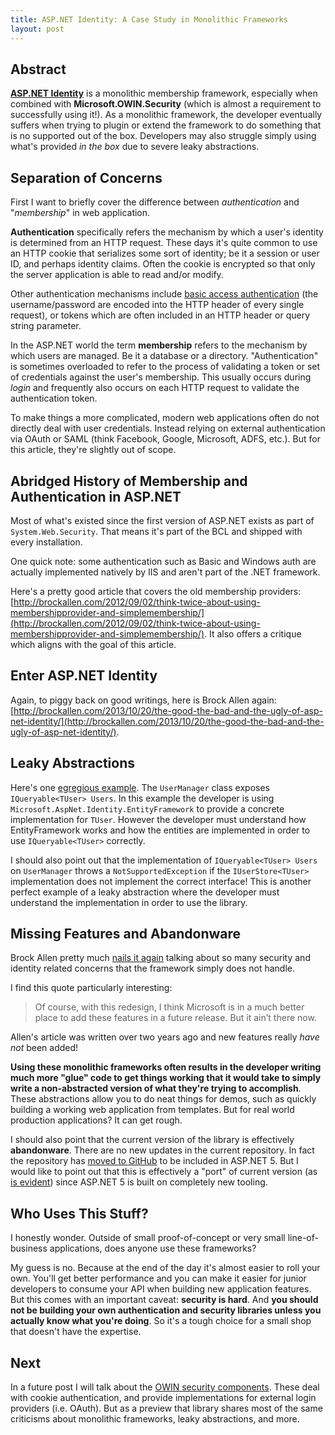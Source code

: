 ```yaml
---
title: ASP.NET Identity: A Case Study in Monolithic Frameworks  
layout: post
---
```


## Abstract

**[ASP.NET Identity](https://aspnetidentity.codeplex.com)** is a monolithic membership framework, especially when combined with **Microsoft.OWIN.Security** (which is almost a requirement to successfully using it!). As a monolithic framework, the developer eventually suffers when trying to plugin or extend the framework to do something that is no supported out of the box. Developers may also struggle simply using what's provided *in the box* due to severe leaky abstractions.

## Separation of Concerns

First I want to briefly cover the difference between *authentication* and "*membership*" in web application.

**Authentication** specifically refers the mechanism by which a user's identity is determined from an HTTP request. These days it's quite common to use an HTTP cookie that serializes some sort of identity; be it a session or user ID, and perhaps identity claims. Often the cookie is encrypted so that only the server application is able to read and/or modify.

Other authentication mechanisms include [basic access authentication](https://en.wikipedia.org/wiki/Basic_access_authentication) (the username/password are encoded into the HTTP header of every single request), or tokens which are often included in an HTTP header or query string parameter.

In the ASP.NET world the term **membership** refers to the mechanism by which users are managed. Be it a database or a directory. "Authentication" is sometimes overloaded to refer to the process of validating a token or set of credentials against the user's membership. This usually occurs during *login* and frequently also occurs on each HTTP request to validate the authentication token.

To make things a more complicated, modern web applications often do not directly deal with user credentials. Instead relying on external authentication via OAuth or SAML (think Facebook, Google, Microsoft, ADFS, etc.). But for this article, they're slightly out of scope.

## Abridged History of Membership and Authentication in ASP.NET

Most of what's existed since the first version of ASP.NET exists as part of `System.Web.Security`. That means it's part of the BCL and shipped with every installation.

One quick note: some authentication such as Basic and Windows auth are actually implemented natively by IIS and aren't part of the .NET framework.

Here's a pretty good article that covers the old membership providers: [http://brockallen.com/2012/09/02/think-twice-about-using-membershipprovider-and-simplemembership/](http://brockallen.com/2012/09/02/think-twice-about-using-membershipprovider-and-simplemembership/). It also offers a critique which aligns with the goal of this article.

## Enter ASP.NET Identity

Again, to piggy back on good writings, here is Brock Allen again: [http://brockallen.com/2013/10/20/the-good-the-bad-and-the-ugly-of-asp-net-identity/](http://brockallen.com/2013/10/20/the-good-the-bad-and-the-ugly-of-asp-net-identity/).

## Leaky Abstractions

Here's one [egregious example](https://aspnetidentity.codeplex.com/workitem/2540). The `UserManager` class exposes `IQueryable<TUser> Users`. In this example the developer is using `Microsoft.AspNet.Identity.EntityFramework` to provide a concrete implementation for `TUser`. However the developer must understand how EntityFramework works and how the entities are implemented in order to use `IQueryable<TUser>` correctly.

I should also point out that the implementation of `IQueryable<TUser> Users` on `UserManager` throws a `NotSupportedException` if the `IUserStore<TUser>` implementation does not implement the correct interface! This is another perfect example of a leaky abstraction where the developer must understand the implementation in order to use the library.

## Missing Features and Abandonware

Brock Allen pretty much [nails it again](http://brockallen.com/2013/10/20/the-good-the-bad-and-the-ugly-of-asp-net-identity/#ugly) talking about so many security and identity related concerns that the framework simply does not handle.

I find this quote particularly interesting:

>  Of course, with this redesign, I think Microsoft is in a much better place to add these features in a future release. But it ain’t there now.

Allen's article was written over two years ago and new features really *have not* been added!

**Using these monolithic frameworks often results in the developer writing much more "glue" code to get things working that it would take to simply write a non-abstracted version of what they're trying to accomplish**. These abstractions allow you to do neat things for demos, such as quickly building a working web application from templates. But for real world production applications? It can get rough.

I should also point that the current version of the library is effectively **abandonware**. There are no new updates in the current repository. In fact the repository has [moved to GitHub](https://github.com/aspnet/Identity) to be included in ASP.NET 5. But I would like to point out that this is effectively a "port" of current version (as [is evident](https://github.com/aspnet/Identity/commit/aa4787cc67ed02ba0d2c08adecf8ada75b2d7239)) since ASP.NET 5 is built on completely new tooling.

## Who Uses This Stuff?

I honestly wonder. Outside of small proof-of-concept or very small line-of-business applications, does anyone use these frameworks?

My guess is no. Because at the end of the day it's almost easier to roll your own. You'll get better performance and you can make it easier for junior developers to consume your API when building new application features. But this comes with an important caveat: **security is hard**. And **you should not be building your own authentication and security libraries unless you actually know what you're doing**. So it's a tough choice for a small shop that doesn't have the expertise.

## Next

In a future post I will talk about the [OWIN security components](http://katanaproject.codeplex.com/). These deal with cookie authentication, and provide implementations for external login providers (i.e. OAuth). But as a preview that library shares most of the same criticisms about monolithic frameworks, leaky abstractions, and more. 